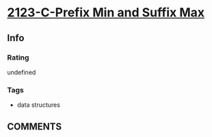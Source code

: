 # [2123-C-Prefix Min and Suffix Max](https://codeforces.com/contest/2123/problem/C)

## Info

### Rating

undefined

### Tags

- data structures

## __COMMENTS__

> 

